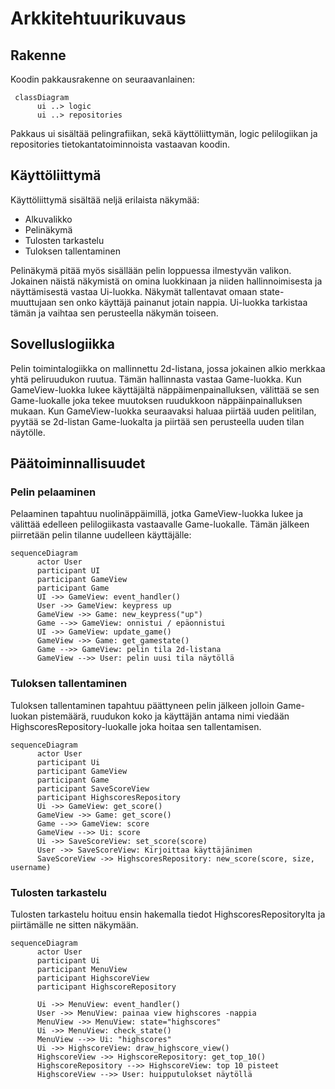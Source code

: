 # Arkkitehtuurikuvaus
## Rakenne
Koodin pakkausrakenne on seuraavanlainen:
```mermaid
 classDiagram
      ui ..> logic
      ui ..> repositories
```
Pakkaus ui sisältää pelingrafiikan, sekä käyttöliittymän, logic pelilogiikan ja repositories tietokantatoiminnoista vastaavan koodin.

## Käyttöliittymä

Käyttöliittymä sisältää neljä erilaista näkymää:

- Alkuvalikko
- Pelinäkymä
- Tulosten tarkastelu
- Tuloksen tallentaminen

Pelinäkymä pitää myös sisällään pelin loppuessa ilmestyvän valikon. Jokainen näistä näkymistä on omina luokkinaan ja niiden hallinnoimisesta ja näyttämisestä vastaa Ui-luokka. Näkymät tallentavat omaan state-muuttujaan sen onko käyttäjä painanut jotain nappia. Ui-luokka tarkistaa tämän ja vaihtaa sen perusteella näkymän toiseen.

## Sovelluslogiikka

Pelin toimintalogiikka on mallinnettu 2d-listana, jossa jokainen alkio merkkaa yhtä peliruudukon ruutua. Tämän hallinnasta vastaa Game-luokka. Kun GameView-luokka lukee käyttäjältä näppäimenpainalluksen, välittää se sen Game-luokalle joka tekee muutoksen ruudukkoon näppäinpainalluksen mukaan. Kun GameView-luokka seuraavaksi haluaa piirtää uuden pelitilan, pyytää se 2d-listan Game-luokalta ja piirtää sen perusteella uuden tilan näytölle. 

## Päätoiminnallisuudet
### Pelin pelaaminen
Pelaaminen tapahtuu nuolinäppäimillä, jotka GameView-luokka lukee ja välittää edelleen pelilogiikasta vastaavalle Game-luokalle. Tämän jälkeen piirretään pelin tilanne uudelleen käyttäjälle:
```mermaid
sequenceDiagram
      actor User
      participant UI
      participant GameView
      participant Game
      UI ->> GameView: event_handler()
      User ->> GameView: keypress up
      GameView ->> Game: new_keypress("up")
      Game -->> GameView: onnistui / epäonnistui
      UI ->> GameView: update_game()
      GameView ->> Game: get_gamestate()
      Game -->> GameView: pelin tila 2d-listana
      GameView -->> User: pelin uusi tila näytöllä
```
### Tuloksen tallentaminen
Tuloksen tallentaminen tapahtuu päättyneen pelin jälkeen jolloin Game-luokan pistemäärä, ruudukon koko ja käyttäjän antama nimi viedään HighscoresRepository-luokalle joka hoitaa sen tallentamisen.

```mermaid
sequenceDiagram
      actor User
      participant Ui
      participant GameView
      participant Game
      participant SaveScoreView
      participant HighscoresRepository
      Ui ->> GameView: get_score()
      GameView ->> Game: get_score()
      Game -->> GameView: score
      GameView -->> Ui: score
      Ui ->> SaveScoreView: set_score(score)
      User ->> SaveScoreView: Kirjoittaa käyttäjänimen
      SaveScoreView ->> HighscoresRepository: new_score(score, size, username)

```

### Tulosten tarkastelu
Tulosten tarkastelu hoituu ensin hakemalla tiedot HighscoresRepositorylta ja piirtämälle ne sitten näkymään.

```mermaid
sequenceDiagram
      actor User
      participant Ui
      participant MenuView
      participant HighscoreView
      participant HighscoreRepository

      Ui ->> MenuView: event_handler()
      User ->> MenuView: painaa view highscores -nappia
      MenuView ->> MenuView: state="highscores"
      Ui ->> MenuView: check_state()
      MenuView -->> Ui: "highscores"
      Ui ->> HighscoreView: draw_highscore_view()
      HighscoreView ->> HighscoreRepository: get_top_10()
      HighscoreRepository -->> HighscoreView: top 10 pisteet
      HighscoreView -->> User: huipputulokset näytöllä